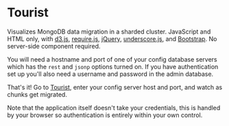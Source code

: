 Tourist
=======

Visualizes MongoDB data migration in a sharded cluster. JavaScript and HTML only, with [d3.js](http://d3js.org/), [require.js](http://requirejs.org/), [jQuery](https://jquery.org/), [underscore.js](http://underscorejs.org/), and [Bootstrap](http://twitter.github.io/bootstrap/). No server-side component required.

You will need a hostname and port of one of your config database servers which has the `rest` and `jsonp` options turned on. If you have authentication set up you'll also need a username and password in the admin database.

That's it! Go to [Tourist](http://reversefold.github.io/tourist/), enter your config server host and port, and watch as chunks get migrated.

Note that the application itself doesn't take your credentials, this is handled by your browser so authentication is entirely within your own control.